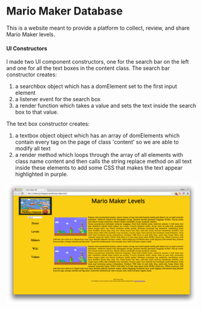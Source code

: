 # Mario Maker Database

This is a website meant to provide a platform to collect, review, and share Mario Maker levels.

#### UI Constructors
I made two UI component constructors, one for the search bar on the left and one for all the text boxes in the content class.  The search bar constructor creates:

1. a searchbox object which has a domElement set to the first input element
2. a listener event for the search box
3. a render function which takes a value and sets the text inside the search box to that value.


The text box constructor creates:
1. a textbox object object which has an array of domElements which contain every tag on the page of class 'content' so we are able to modify all text
2. a render method which loops through the array of all elements with class name content and then calls the string replace method on all text inside these elements to add some CSS that makes the text appear highlighted in purple.


![Mario Maker](screen.png)
